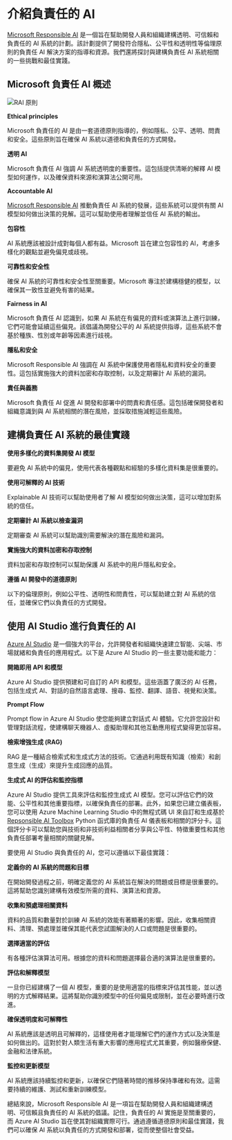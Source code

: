 ﻿# **介紹負責任的 AI**

[Microsoft Responsible AI](https://www.microsoft.com/ai/responsible-ai?WT.mc_id=aiml-138114-kinfeylo) 是一個旨在幫助開發人員和組織建構透明、可信賴和負責任的 AI 系統的計劃。該計劃提供了開發符合隱私、公平性和透明性等倫理原則的負責任 AI 解決方案的指導和資源。我們還將探討與建構負責任 AI 系統相關的一些挑戰和最佳實踐。

## Microsoft 負責任 AI 概述

![RAI 原則](../../imgs/05/RAI/RAIPrinciples.png)

**Ethical principles**

Microsoft 負責任的 AI 是由一套道德原則指導的，例如隱私、公平、透明、問責和安全。這些原則旨在確保 AI 系統以道德和負責任的方式開發。

**透明 AI**

Microsoft 負責任 AI 強調 AI 系統透明度的重要性。這包括提供清晰的解釋 AI 模型如何運作，以及確保資料來源和演算法公開可用。

**Accountable AI**

[Microsoft Responsible AI](https://www.microsoft.com/ai/responsible-ai?WT.mc_id=aiml-138114-kinfeylo) 推動負責任 AI 系統的發展，這些系統可以提供有關 AI 模型如何做出決策的見解。這可以幫助使用者理解並信任 AI 系統的輸出。

**包容性**

AI 系統應該被設計成對每個人都有益。Microsoft 旨在建立包容性的 AI，考慮多樣化的觀點並避免偏見或歧視。

**可靠性和安全性**

確保 AI 系統的可靠性和安全性至關重要。Microsoft 專注於建構穩健的模型，以確保其一致性並避免有害的結果。

**Fairness in AI**

Microsoft 負責任 AI 認識到，如果 AI 系統在有偏見的資料或演算法上進行訓練，它們可能會延續這些偏見。該倡議為開發公平的 AI 系統提供指導，這些系統不會基於種族、性別或年齡等因素進行歧視。

**隱私和安全**

Microsoft Responsible AI 強調在 AI 系統中保護使用者隱私和資料安全的重要性。這包括實施強大的資料加密和存取控制，以及定期審計 AI 系統的漏洞。

**責任與義務**

Microsoft 負責任 AI 促進 AI 開發和部署中的問責和責任感。這包括確保開發者和組織意識到與 AI 系統相關的潛在風險，並採取措施減輕這些風險。

## 建構負責任 AI 系統的最佳實踐

**使用多樣化的資料集開發 AI 模型**

要避免 AI 系統中的偏見，使用代表各種觀點和經驗的多樣化資料集是很重要的。

**使用可解釋的 AI 技術**

Explainable AI 技術可以幫助使用者了解 AI 模型如何做出決策，這可以增加對系統的信任。

**定期審計 AI 系統以檢查漏洞**

定期審查 AI 系統可以幫助識別需要解決的潛在風險和漏洞。

**實施強大的資料加密和存取控制**

資料加密和存取控制可以幫助保護 AI 系統中的用戶隱私和安全。

**遵循 AI 開發中的道德原則**

以下的倫理原則，例如公平性、透明性和問責性，可以幫助建立對 AI 系統的信任，並確保它們以負責任的方式開發。

## 使用 AI Studio 進行負責任的 AI

[Azure AI Studio](https://ai.azure.com?WT.mc_id=aiml-138114-kinfeylo) 是一個強大的平台，允許開發者和組織快速建立智能、尖端、市場就緒和負責任的應用程式。以下是 Azure AI Studio 的一些主要功能和能力：

**開箱即用 API 和模型**

Azure AI Studio 提供預建和可自訂的 API 和模型。這些涵蓋了廣泛的 AI 任務，包括生成式 AI、對話的自然語言處理、搜尋、監控、翻譯、語音、視覺和決策。

**Prompt Flow**

Prompt flow in Azure AI Studio 使您能夠建立對話式 AI 體驗。它允許您設計和管理對話流程，使建構聊天機器人、虛擬助理和其他互動應用程式變得更加容易。

**檢索增強生成 (RAG)**

RAG 是一種結合檢索式和生成式方法的技術。它通過利用既有知識（檢索）和創意生成（生成）來提升生成回應的品質。

**生成式 AI 的評估和監控指標**

Azure AI Studio 提供工具來評估和監控生成式 AI 模型。您可以評估它們的效能、公平性和其他重要指標，以確保負責任的部署。此外，如果您已建立儀表板，您可以使用 Azure Machine Learning Studio 中的無程式碼 UI 來自訂和生成基於 [Repsonsible AI Toolbox](https://responsibleaitoolbox.ai/?WT.mc_id=aiml-138114-kinfeylo) Python 函式庫的負責任 AI 儀表板和相關的評分卡。這個評分卡可以幫助您與技術和非技術利益相關者分享與公平性、特徵重要性和其他負責任部署考量相關的關鍵見解。

要使用 AI Studio 與負責任的 AI，您可以遵循以下最佳實踐：

**定義你的 AI 系統的問題和目標**

在開始開發過程之前，明確定義您的 AI 系統旨在解決的問題或目標是很重要的。這將幫助您識別建構有效模型所需的資料、演算法和資源。

**收集和預處理相關資料**

資料的品質和數量對於訓練 AI 系統的效能有著顯著的影響。因此，收集相關資料、清理、預處理並確保其能代表您試圖解決的人口或問題是很重要的。

**選擇適當的評估**

有各種評估演算法可用。根據您的資料和問題選擇最合適的演算法是很重要的。

**評估和解釋模型**

一旦你已經建構了一個 AI 模型，重要的是使用適當的指標來評估其性能，並以透明的方式解釋結果。這將幫助你識別模型中的任何偏見或限制，並在必要時進行改進。

**確保透明度和可解釋性**

AI 系統應該是透明且可解釋的，這樣使用者才能理解它們的運作方式以及決策是如何做出的。這對於對人類生活有重大影響的應用程式尤其重要，例如醫療保健、金融和法律系統。

**監控和更新模型**

AI 系統應該持續監控和更新，以確保它們隨著時間的推移保持準確和有效。這需要持續的維護、測試和重新訓練模型。

總結來說，Microsoft Responsible AI 是一項旨在幫助開發人員和組織建構透明、可信賴且負責任的 AI 系統的倡議。記住，負責任的 AI 實施是至關重要的，而 Azure AI Studio 旨在使其對組織實際可行。通過遵循道德原則和最佳實踐，我們可以確保 AI 系統以負責任的方式開發和部署，從而使整個社會受益。

